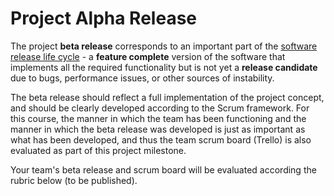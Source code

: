 # Project Alpha Release 

The project **beta release** corresponds to an important part of the [software
release life cycle](https://en.wikipedia.org/wiki/Software_release_life_cycle) -
a **feature complete** version of the software that implements all the required
functionality but is not yet a **release candidate** due to bugs, performance
issues, or other sources of instability.

The beta release should reflect a full implementation of the project concept,
and should be clearly developed according to the Scrum framework. For this
course, the manner in which the team has been functioning and the manner in
which the beta release was developed is just as important as what has been
developed, and thus the team scrum board (Trello) is also evaluated as part of
this project milestone.

Your team's beta release and scrum board will be evaluated according the rubric
below (to be published).


